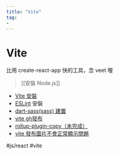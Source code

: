 ```yaml
---
title: "Vite"
tag: 
- 
---
```

# Vite
比用 create-react-app 快的工具，念 veet 喔
>[[安裝 Node.js]]

- [Vite 安裝](JavaScript/React/環境/Vite/Vite%20安裝.md)
- [ESLint](JavaScript/Debug/ESLint.md) 安裝
- [dart-sass(sass) 建置](前端/CSS/scss/dart-sass(sass)%20建置.md)
- [vite gh發布](JavaScript/React/環境/Vite/vite%20gh發布.md)
- [rollup-plugin-copy（未完成）](JavaScript/React/環境/Vite/rollup-plugin-copy（未完成）.md)
- [vite 發布圖片不會正常顯示問題](JavaScript/React/環境/Vite/vite%20發布圖片不會正常顯示問題.md)



#js/react #vite